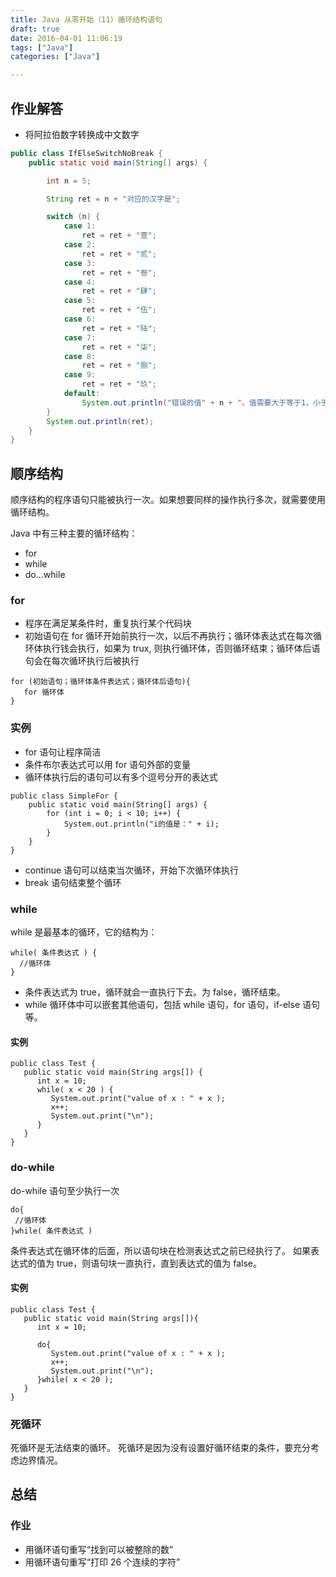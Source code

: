 ```yaml
---
title: Java 从零开始（11）循环结构语句
draft: true
date: 2016-04-01 11:06:19
tags: ["Java"]
categories: ["Java"]

---
```


## 作业解答

- 将阿拉伯数字转换成中文数字

```Java
public class IfElseSwitchNoBreak {
    public static void main(String[] args) {

        int n = 5;

        String ret = n + "对应的汉字是";

        switch (n) {
            case 1:
                ret = ret + "壹";
            case 2:
                ret = ret + "贰";
            case 3:
                ret = ret + "叁";
            case 4:
                ret = ret + "肆";
            case 5:
                ret = ret + "伍";
            case 6:
                ret = ret + "陆";
            case 7:
                ret = ret + "柒";
            case 8:
                ret = ret + "捌";
            case 9:
                ret = ret + "玖";
            default:
                System.out.println("错误的值" + n + "。值需要大于等于1，小于等于9。");
        }
        System.out.println(ret);
    }
}
```

## 顺序结构

顺序结构的程序语句只能被执行一次。如果想要同样的操作执行多次，就需要使用循环结构。

Java 中有三种主要的循环结构：
- for
- while
- do…while

### for

- 程序在满足某条件时，重复执行某个代码块
- 初始语句在 for 循环开始前执行一次，以后不再执行；循环体表达式在每次循环体执行钱会执行，如果为 trux, 则执行循环体，否则循环结束；循环体后语句会在每次循环执行后被执行

```
for (初始语句；循环体条件表达式；循环体后语句){
   for 循环体
}
```

### 实例

- for 语句让程序简洁
- 条件布尔表达式可以用 for 语句外部的变量
- 循环体执行后的语句可以有多个逗号分开的表达式

```
public class SimpleFor {
    public static void main(String[] args) {
        for (int i = 0; i < 10; i++) {
            System.out.println("i的值是：" + i);
        }
    }
}
```

- continue 语句可以结束当次循环，开始下次循环体执行
- break 语句结束整个循环

### while

while 是最基本的循环，它的结构为：

```
while( 条件表达式 ) {
  //循环体
}
```

- 条件表达式为 true，循环就会一直执行下去。为 false，循环结束。
- while 循环体中可以嵌套其他语句，包括 while 语句，for 语句，if-else 语句等。

#### 实例

```
public class Test {
   public static void main(String args[]) {
      int x = 10;
      while( x < 20 ) {
         System.out.print("value of x : " + x );
         x++;
         System.out.print("\n");
      }
   }
}
```

### do-while

do-while 语句至少执行一次

```
do{
 //循环体
}while( 条件表达式 )
```

条件表达式在循环体的后面，所以语句块在检测表达式之前已经执行了。
如果表达式的值为 true，则语句块一直执行，直到表达式的值为 false。

#### 实例

```
public class Test {
   public static void main(String args[]){
      int x = 10;

      do{
         System.out.print("value of x : " + x );
         x++;
         System.out.print("\n");
      }while( x < 20 );
   }
}
```

### 死循环

死循环是无法结束的循环。
死循环是因为没有设置好循环结束的条件，要充分考虑边界情况。

## 总结

### 作业

- 用循环语句重写“找到可以被整除的数”
- 用循环语句重写“打印 26 个连续的字符”
